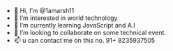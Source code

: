 - 👋 Hi, I’m @1amarsh11
- 👀 I’m interested in world technology 
- 🌱 I’m currently learning JavaScript and A.I
- 💞️ I’m looking to collaborate on some technical event.
- 📫 u can contact me on this no. 91+ 8235937505

<!---
1amarsh11/1amarsh11 is a ✨ special ✨ repository because its `README.md` (this file) appears on your GitHub profile.
You can click the Preview link to take a look at your changes.
--->
